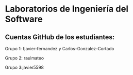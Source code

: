 # Laboratorios de Ingeniería del Software
## Cuentas GitHub de los estudiantes:
Grupo 1: fjavier-fernandez y Carlos-Gonzalez-Cortado

Grupo 2: raulmateo

Grupo 3:javier5598